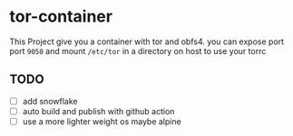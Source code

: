# tor-container
This Project give you a container with tor and obfs4.
you can expose port port `9050` and mount `/etc/tor` in a directory on host to use your torrc


## TODO
- [ ] add snowflake
- [ ] auto build and publish with github action
- [ ] use a more lighter weight os maybe alpine

